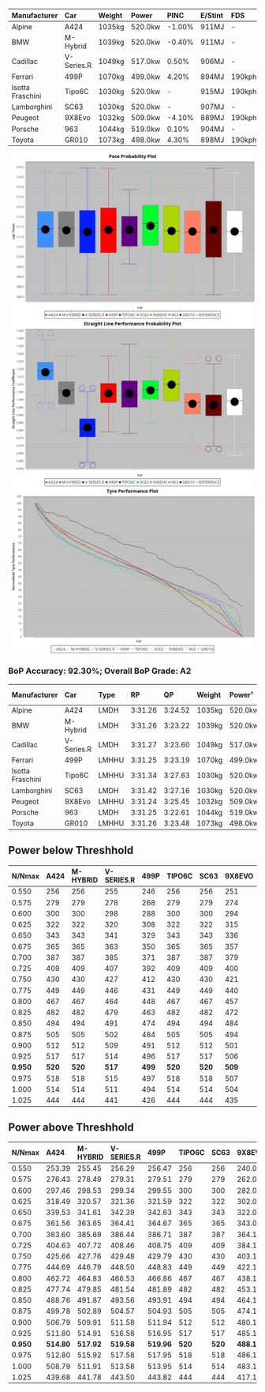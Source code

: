 | Manufacturer     | Car        | Weight | Power   | PINC    | E/Stint | FDS     |
|:-|:-|:-|:-|:-|:-|:-|
| Alpine           | A424       | 1035kg | 520.0kw | -1.00%  | 911MJ   |    -    |
| BMW              | M-Hybrid   | 1039kg | 520.0kw | -0.40%  | 911MJ   |    -    |
| Cadillac         | V-Series.R | 1049kg | 517.0kw | 0.50%   | 906MJ   |    -    |
| Ferrari          | 499P       | 1070kg | 499.0kw | 4.20%   | 894MJ   | 190kph  |
| Isotta Fraschini | Tipo6C     | 1030kg | 520.0kw |    -    | 915MJ   | 190kph  |
| Lamborghini      | SC63       | 1030kg | 520.0kw |    -    | 907MJ   |    -    |
| Peugeot          | 9X8Evo     | 1032kg | 509.0kw | -4.10%  | 889MJ   | 190kph  |
| Porsche          | 963        | 1044kg | 519.0kw | 0.10%   | 904MJ   |    -    |
| Toyota           | GR010      | 1073kg | 498.0kw | 4.30%   | 898MJ   | 190kph  |

![PACECHART](./IMG/AUTO.png)
![STRAIGHTLINEPERFORMANCECHART](./IMG/AUTO_sp.png)
![TYREPERFORMANCECHART](./IMG/AUTO_tw.png)

### BoP Accuracy: 92.30%; Overall BoP Grade: A2
| Manufacturer     | Car        | Type  | RP      | QP      | Weight | Power¹  | Threshhold | PINC    | Power²   | E/Stint | AVG Vmax  | FDS     | RDLC | L/Stint | BOP-Grade | Model Accuracy | Model Points | Match%  | SimDiff |
|:-|:-|:-|:-|:-|:-|:-|:-|:-|:-|:-|:-|:-|:-|:-|:-|:-|:-|:-|:-|
| Alpine           | A424       | LMDH  | 3:31.26 | 3:24.52 | 1035kg | 520.0kw | 250.0kph   | -1.00%  | 514.80kw |  911MJ  | 338.62kph |    -    | 1.01 | 12      | ~A1       | 100.00%        | 635          | 98.48%  | #       |
| BMW              | M-Hybrid   | LMDH  | 3:31.26 | 3:23.22 | 1039kg | 520.0kw | 250.0kph   | -0.40%  | 517.90kw |  911MJ  | 336.35kph |    -    | 1.01 | 12      | ~A1       | 100.00%        | 1696         | 99.97%  | #       |
| Cadillac         | V-Series.R | LMDH  | 3:31.27 | 3:23.60 | 1049kg | 517.0kw | 250.0kph   | 0.50%   | 519.60kw |  906MJ  | 330.80kph |    -    | 1.01 | 12      | ~A1       | 88.64%         | 2076         | 100.00% | #       |
| Ferrari          | 499P       | LMHHU | 3:31.25 | 3:23.19 | 1070kg | 499.0kw | 250.0kph   | 4.20%   | 520.00kw |  894MJ  | 333.65kph | 190kph  | 1.02 | 12      | ~A1       | 91.94%         | 2476         | 100.00% | #       |
| Isotta Fraschini | Tipo6C     | LMHHU | 3:31.34 | 3:27.63 | 1030kg | 520.0kw | 0.0kph     |    -    | 520.00kw |  915MJ  | 337.13kph | 190kph  | 1.07 | 12      | +Ω1       | 100.00%        | 66           | 48.31%  | #       |
| Lamborghini      | SC63       | LMDH  | 3:31.42 | 3:27.16 | 1030kg | 520.0kw | 0.0kph     |    -    | 520.00kw |  907MJ  | 337.42kph |    -    | 1.05 | 12      | ~A1       | 100.00%        | 504          | 100.00% | #       |
| Peugeot          | 9X8Evo     | LMHHU | 3:31.24 | 3:25.45 | 1032kg | 509.0kw | 250.0kph   | -4.10%  | 488.10kw |  889MJ  | 334.86kph | 190kph  | 1.02 | 12      | +B2       | 100.00%        | 249          | 83.92%  | #       |
| Porsche          | 963        | LMDH  | 3:31.25 | 3:22.61 | 1044kg | 519.0kw | 250.0kph   | 0.10%   | 519.50kw |  904MJ  | 334.55kph |    -    | 1.01 | 12      | ~A1       | 90.40%         | 5633         | 100.00% | #       |
| Toyota           | GR010      | LMHHU | 3:31.26 | 3:23.48 | 1073kg | 498.0kw | 250.0kph   | 4.30%   | 519.40kw |  898MJ  | 331.89kph | 190kph  | 1.01 | 12      | ~A1       | 90.11%         | 3235         | 100.00% | #       |

## Power below Threshhold
| N/Nmax    | A424    | M-HYBRID | V-SERIES.R | 499P    | TIPO6C  | SC63    | 9X8EVO  | 963     | GR010   |
|:-|:-|:-|:-|:-|:-|:-|:-|:-|:-|
|  0.550    |  256    |  256     |  255       |  246    |  256    |  256    |  251    |  256    |  245    |
|  0.575    |  279    |  279     |  278       |  268    |  279    |  279    |  274    |  279    |  268    |
|  0.600    |  300    |  300     |  298       |  288    |  300    |  300    |  294    |  299    |  288    |
|  0.625    |  322    |  322     |  320       |  308    |  322    |  322    |  315    |  321    |  308    |
|  0.650    |  343    |  343     |  341       |  329    |  343    |  343    |  336    |  342    |  329    |
|  0.675    |  365    |  365     |  363       |  350    |  365    |  365    |  357    |  364    |  350    |
|  0.700    |  387    |  387     |  385       |  371    |  387    |  387    |  379    |  386    |  371    |
|  0.725    |  409    |  409     |  407       |  392    |  409    |  409    |  400    |  408    |  392    |
|  0.750    |  430    |  430     |  427       |  412    |  430    |  430    |  421    |  429    |  411    |
|  0.775    |  449    |  449     |  446       |  431    |  449    |  449    |  440    |  448    |  430    |
|  0.800    |  467    |  467     |  464       |  448    |  467    |  467    |  457    |  466    |  447    |
|  0.825    |  482    |  482     |  479       |  463    |  482    |  482    |  472    |  481    |  462    |
|  0.850    |  494    |  494     |  491       |  474    |  494    |  494    |  484    |  493    |  473    |
|  0.875    |  505    |  505     |  502       |  484    |  505    |  505    |  494    |  504    |  483    |
|  0.900    |  512    |  512     |  509       |  491    |  512    |  512    |  501    |  511    |  490    |
|  0.925    |  517    |  517     |  514       |  496    |  517    |  517    |  506    |  516    |  495    |
| **0.950** | **520** | **520**  | **517**    | **499** | **520** | **520** | **509** | **519** | **498** |
|  0.975    |  518    |  518     |  515       |  497    |  518    |  518    |  507    |  517    |  496    |
|  1.000    |  514    |  514     |  511       |  494    |  514    |  514    |  504    |  513    |  493    |
|  1.025    |  444    |  444     |  441       |  426    |  444    |  444    |  435    |  443    |  425    |

## Power above Threshhold
| N/Nmax    | A424       | M-HYBRID   | V-SERIES.R | 499P       | TIPO6C  | SC63    | 9X8EVO     | 963        | GR010      |
|:-|:-|:-|:-|:-|:-|:-|:-|:-|:-|
|  0.550    |  253.39    |  255.45    |  256.29    |  256.47    |  256    |  256    |  240.06    |  256.26    |  256.20    |
|  0.575    |  276.43    |  278.49    |  279.31    |  279.51    |  279    |  279    |  262.07    |  279.28    |  279.22    |
|  0.600    |  297.46    |  298.53    |  299.34    |  299.55    |  300    |  300    |  282.08    |  299.30    |  299.24    |
|  0.625    |  318.49    |  320.57    |  321.36    |  321.59    |  322    |  322    |  302.08    |  321.32    |  321.26    |
|  0.650    |  339.53    |  341.61    |  342.39    |  342.63    |  343    |  343    |  322.09    |  342.34    |  342.27    |
|  0.675    |  361.56    |  363.65    |  364.41    |  364.67    |  365    |  365    |  343.09    |  364.36    |  364.29    |
|  0.700    |  383.60    |  385.69    |  386.44    |  386.71    |  387    |  387    |  364.10    |  386.39    |  386.31    |
|  0.725    |  404.63    |  407.72    |  408.46    |  408.75    |  409    |  409    |  384.10    |  408.41    |  408.33    |
|  0.750    |  425.66    |  427.76    |  429.48    |  429.79    |  430    |  430    |  403.11    |  429.43    |  429.34    |
|  0.775    |  444.69    |  446.79    |  448.50    |  448.83    |  449    |  449    |  422.11    |  448.45    |  448.36    |
|  0.800    |  462.72    |  464.83    |  466.53    |  466.86    |  467    |  467    |  438.12    |  466.47    |  466.37    |
|  0.825    |  477.74    |  479.85    |  481.54    |  481.89    |  482    |  482    |  453.12    |  481.48    |  481.38    |
|  0.850    |  488.76    |  491.87    |  493.56    |  493.91    |  494    |  494    |  464.12    |  493.49    |  493.39    |
|  0.875    |  499.78    |  502.89    |  504.57    |  504.93    |  505    |  505    |  474.13    |  504.50    |  504.40    |
|  0.900    |  506.79    |  509.91    |  511.58    |  511.94    |  512    |  512    |  480.13    |  511.51    |  511.41    |
|  0.925    |  511.80    |  514.91    |  516.58    |  516.95    |  517    |  517    |  485.13    |  516.52    |  516.41    |
| **0.950** | **514.80** | **517.92** | **519.58** | **519.96** | **520** | **520** | **488.13** | **519.52** | **519.41** |
|  0.975    |  512.80    |  515.92    |  517.58    |  517.95    |  518    |  518    |  486.13    |  517.52    |  517.41    |
|  1.000    |  508.79    |  511.91    |  513.58    |  513.95    |  514    |  514    |  483.13    |  513.51    |  513.41    |
|  1.025    |  439.68    |  441.78    |  443.50    |  443.82    |  444    |  444    |  417.11    |  443.44    |  443.35    |
